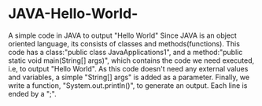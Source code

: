 # JAVA-Hello-World-
A simple code in JAVA to output "Hello World" 
Since JAVA is an object oriented language, its consists of classes and methods(functions). This code has a class:"public class JavaApplications1", and a method:"public static void main(String[] args)", which contains the code we need executed, i.e, to output "Hello World". As this code doesn't need any external values and variables, a simple "String[] args" is added as a parameter. Finally, we write a function, "System.out.println()", to generate an output. Each line is ended by a ";".

